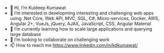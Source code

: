 - 👋 Hi, I’m Kuldeep Kumawat
- 👀 I’m interested in developming interesting and challenging web apps using .Net Core, Web API, MVC, SQL, C#, Micro-services, Docker, AWS, Angular 2+, VueJs, jQuery, AJAX, JavaScript, CSS, Angular Material
- 🌱 I’m currently learning how to scale large applications and querying large database
- 💞️ I’m looking to collaborate on challenging work
- 📫 How to reach me https://www.linkedin.com/in/kdkumawat/

<!---
kdkumawat/kdkumawat is a ✨ special ✨ repository because its `README.md` (this file) appears on your GitHub profile.
You can click the Preview link to take a look at your changes.
--->
